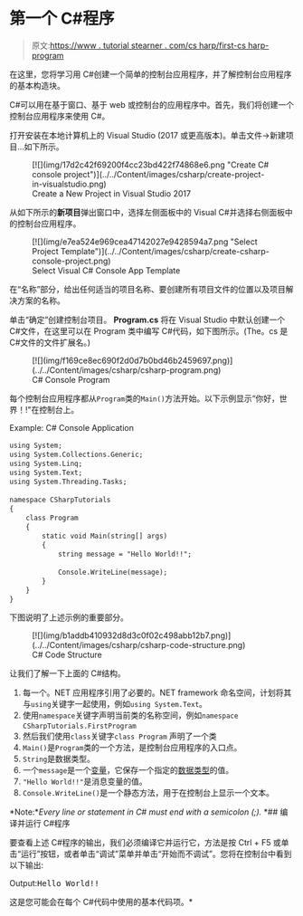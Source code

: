 # 第一个 C#程序

> 原文:[https://www . tutorial stearner . com/cs harp/first-cs harp-program](https://www.tutorialsteacher.com/csharp/first-csharp-program)

在这里，您将学习用 C#创建一个简单的控制台应用程序，并了解控制台应用程序的基本构造块。

C#可以用在基于窗口、基于 web 或控制台的应用程序中。首先，我们将创建一个控制台应用程序来使用 C#。

打开安装在本地计算机上的 Visual Studio (2017 或更高版本)。单击文件->新建项目...如下所示。

<figure>[![](img/17d2c42f69200f4cc23bd422f74868e6.png "Create C# console project")](../../Content/images/csharp/create-project-in-visualstudio.png) 

<figcaption>Create a New Project in Visual Studio 2017</figcaption>

</figure>

从如下所示的**新项目**弹出窗口中，选择左侧面板中的 Visual C#并选择右侧面板中的控制台应用程序。

<figure>[![](img/e7ea524e969cea47142027e9428594a7.png "Select Project Template")](../../Content/images/csharp/create-csharp-console-project.png) 

<figcaption>Select Visual C# Console App Template</figcaption>

</figure>

在“名称”部分，给出任何适当的项目名称、要创建所有项目文件的位置以及项目解决方案的名称。

单击“确定”创建控制台项目。 **Program.cs** 将在 Visual Studio 中默认创建一个 C#文件，在这里可以在 Program 类中编写 C#代码，如下图所示。(The。cs 是 C#文件的文件扩展名。)

<figure>[![](img/f169ce8ec690f2d0d7b0bd46b2459697.png)](../../Content/images/csharp/csharp-program.png) 

<figcaption>C# Console Program</figcaption>

</figure>

每个控制台应用程序都从`Program`类的`Main()`方法开始。以下示例显示“你好，世界！!"在控制台上。

Example: C# Console Application

```
using System;
using System.Collections.Generic;
using System.Linq;
using System.Text;
using System.Threading.Tasks;

namespace CSharpTutorials
{
    class Program
    {
        static void Main(string[] args)
        {
            string message = "Hello World!!";

            Console.WriteLine(message);
        }
    }
} 
```

下图说明了上述示例的重要部分。

<figure>[![](img/b1addb410932d8d3c0f02c498abb12b7.png)](../../Content/images/csharp/csharp-code-structure.png) 

<figcaption>C# Code Structure</figcaption>

</figure>

让我们了解一下上面的 C#结构。

1.  每一个。NET 应用程序引用了必要的。NET framework 命名空间，计划将其与`using`关键字一起使用，例如`using System.Text`。
2.  使用`namespace`关键字声明当前类的名称空间，例如`namespace CSharpTutorials.FirstProgram`
3.  然后我们使用`class`关键字`class Program` 声明了一个类
4.  `Main()`是`Program`类的一个方法，是控制台应用程序的入口点。
5.  `String`是数据类型。
6.  一个`message`是一个[变量](/csharp/csharp-variable)，它保存一个指定的[数据类型](/csharp/csharp-data-types)的值。
7.  `"Hello World!!"`是消息变量的值。
8.  `Console.WriteLine()`是一个静态方法，用于在控制台上显示一个文本。

*Note:**Every line or statement in C# must end with a semicolon (;).* *## 编译并运行 C#程序

要查看上述 C#程序的输出，我们必须编译它并运行它，方法是按 Ctrl + F5 或单击“运行”按钮，或者单击“调试”菜单并单击“开始而不调试”。您将在控制台中看到以下输出:

Output:<samp>Hello World!!</samp>

这是您可能会在每个 C#代码中使用的基本代码项。*